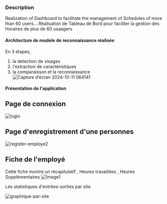 ### Description
Realization of Dashboard to facilitate the management of Schedules of more than 60 users....Réalisation de Tableau de Bord pour faciliter la gestion des Horaires de plus de 60 usaagers


#### Architecture de modele de reconnaissance réalisée
En 3 étapes, 
1. la detection de visages
2. l'extraction de caractéristiques
3. la comparaisson et la reconnaissance 
![Capture d’écran 2024-10-11 064141](https://github.com/user-attachments/assets/f894360b-0f8a-44a2-8a23-8080506a1b34)


#### Présentation de l'application

## Page de connexion
![login](https://github.com/user-attachments/assets/2572e9a7-2891-4f38-9b93-de0ae90b0a1e)

## Page d'enregistrement d'une personnes
![register-employe2](https://github.com/user-attachments/assets/cdb900b5-a32e-4bd3-b3fe-56fd61ba6e9d)

## Fiche de l'employé
Cette fiche montre un récapitulatif , Heures travaillées , Heures Supplémentaires
![Image1](https://github.com/user-attachments/assets/4d7baea1-cabc-4aff-a1f0-bc71e0101152)

Les statistiques d'entrées-sorties par site 

![graphique-par-site](https://github.com/user-attachments/assets/b54c9c41-4420-483b-8367-6947838ed253)



